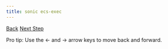 ```yaml
---
title: sonic ecs-exec
---
```


<a id="prev" class="btn btn-basic" href="{% link _docs/sonic-ssh.md %}">Back</a>
<a id="next" class="btn btn-primary" href="{% link _docs/sonic-ecs-run.md %}">Next Step</a>
<p class="keyboard-tip">Pro tip: Use the <- and -> arrow keys to move back and forward.</p>
